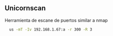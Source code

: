 ## Unicornscan

Herramienta de escane de puertos similar a nmap

```sh
  us -mT -Iv 192.168.1.67:a -r 300 -R 3
```
